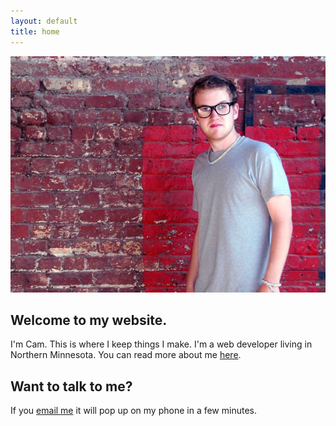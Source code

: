 ```yaml
---
layout: default
title: home
---
```


<img src="/images/cam.jpg" alt="That's me." />

## Welcome to my website.

I'm Cam. This is where I keep things I make. I'm a web developer living in Northern Minnesota. You can read more about me [here](about.html).

## Want to talk to me?

If you [email me](mailto:diffference@gmail.com) it will pop up on my phone in a few minutes.
